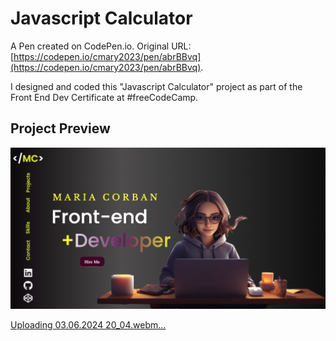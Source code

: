 # Javascript Calculator

A Pen created on CodePen.io. Original URL: [https://codepen.io/cmary2023/pen/abrBBvq](https://codepen.io/cmary2023/pen/abrBBvq).

I designed and coded this "Javascript Calculator" project as part of the Front End Dev Certificate at #freeCodeCamp. 
## Project Preview
![image](https://github.com/cmary2023/personal-portofolio/blob/main/Maria%20Corban%20(27.05.2024%2019_02).png)

[Uploading 03.06.2024 20_04.webm…]()
